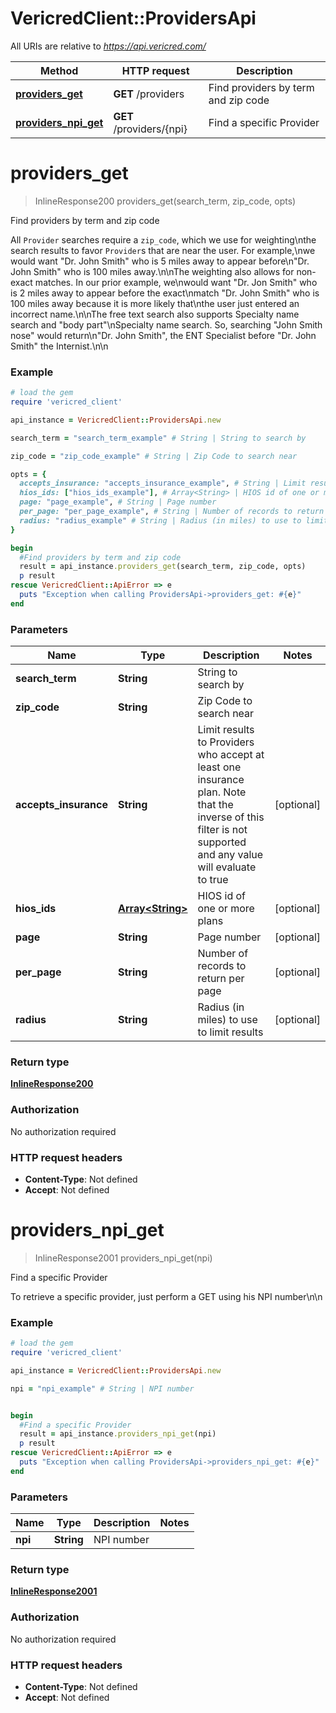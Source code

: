 # VericredClient::ProvidersApi

All URIs are relative to *https://api.vericred.com/*

Method | HTTP request | Description
------------- | ------------- | -------------
[**providers_get**](ProvidersApi.md#providers_get) | **GET** /providers | Find providers by term and zip code
[**providers_npi_get**](ProvidersApi.md#providers_npi_get) | **GET** /providers/{npi} | Find a specific Provider


# **providers_get**
> InlineResponse200 providers_get(search_term, zip_code, opts)

Find providers by term and zip code

All `Provider` searches require a `zip_code`, which we use for weighting\nthe search results to favor `Provider`s that are near the user.  For example,\nwe would want \"Dr. John Smith\" who is 5 miles away to appear before\n\"Dr. John Smith\" who is 100 miles away.\n\nThe weighting also allows for non-exact matches.  In our prior example, we\nwould want \"Dr. Jon Smith\" who is 2 miles away to appear before the exact\nmatch \"Dr. John Smith\" who is 100 miles away because it is more likely that\nthe user just entered an incorrect name.\n\nThe free text search also supports Specialty name search and \"body part\"\nSpecialty name search.  So, searching \"John Smith nose\" would return\n\"Dr. John Smith\", the ENT Specialist before \"Dr. John Smith\" the Internist.\n\n

### Example
```ruby
# load the gem
require 'vericred_client'

api_instance = VericredClient::ProvidersApi.new

search_term = "search_term_example" # String | String to search by

zip_code = "zip_code_example" # String | Zip Code to search near

opts = { 
  accepts_insurance: "accepts_insurance_example", # String | Limit results to Providers who accept at least one insurance plan.  Note that the inverse of this filter is not supported and any value will evaluate to true
  hios_ids: ["hios_ids_example"], # Array<String> | HIOS id of one or more plans
  page: "page_example", # String | Page number
  per_page: "per_page_example", # String | Number of records to return per page
  radius: "radius_example" # String | Radius (in miles) to use to limit results
}

begin
  #Find providers by term and zip code
  result = api_instance.providers_get(search_term, zip_code, opts)
  p result
rescue VericredClient::ApiError => e
  puts "Exception when calling ProvidersApi->providers_get: #{e}"
end
```

### Parameters

Name | Type | Description  | Notes
------------- | ------------- | ------------- | -------------
 **search_term** | **String**| String to search by | 
 **zip_code** | **String**| Zip Code to search near | 
 **accepts_insurance** | **String**| Limit results to Providers who accept at least one insurance plan.  Note that the inverse of this filter is not supported and any value will evaluate to true | [optional] 
 **hios_ids** | [**Array&lt;String&gt;**](String.md)| HIOS id of one or more plans | [optional] 
 **page** | **String**| Page number | [optional] 
 **per_page** | **String**| Number of records to return per page | [optional] 
 **radius** | **String**| Radius (in miles) to use to limit results | [optional] 

### Return type

[**InlineResponse200**](InlineResponse200.md)

### Authorization

No authorization required

### HTTP request headers

 - **Content-Type**: Not defined
 - **Accept**: Not defined



# **providers_npi_get**
> InlineResponse2001 providers_npi_get(npi)

Find a specific Provider

To retrieve a specific provider, just perform a GET using his NPI number\n\n

### Example
```ruby
# load the gem
require 'vericred_client'

api_instance = VericredClient::ProvidersApi.new

npi = "npi_example" # String | NPI number


begin
  #Find a specific Provider
  result = api_instance.providers_npi_get(npi)
  p result
rescue VericredClient::ApiError => e
  puts "Exception when calling ProvidersApi->providers_npi_get: #{e}"
end
```

### Parameters

Name | Type | Description  | Notes
------------- | ------------- | ------------- | -------------
 **npi** | **String**| NPI number | 

### Return type

[**InlineResponse2001**](InlineResponse2001.md)

### Authorization

No authorization required

### HTTP request headers

 - **Content-Type**: Not defined
 - **Accept**: Not defined



